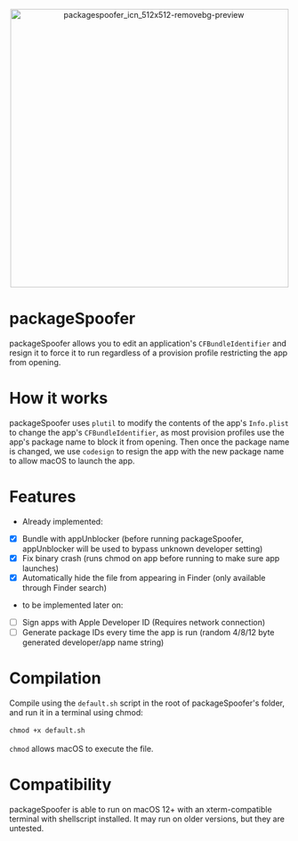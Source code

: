 <p align="center">
<img width="500" height="500" alt="packagespoofer_icn_512x512-removebg-preview" src="https://github.com/user-attachments/assets/1414280b-3ede-41be-aa02-d2c9b619212e" />
</p>

# packageSpoofer
packageSpoofer allows you to edit an application's `CFBundleIdentifier` and resign it to force it to run regardless of a provision profile restricting the app from opening.

# How it works
packageSpoofer uses `plutil` to modify the contents of the app's `Info.plist` to change the app's `CFBundleIdentifier`, as most provision profiles use the app's package name to block it from opening. Then once the package name is changed, we use `codesign` to resign the app with the new package name to allow macOS to launch the app.

# Features
- Already implemented:
- [x] Bundle with appUnblocker (before running packageSpoofer, appUnblocker will be used to bypass unknown developer setting)
- [x] Fix binary crash (runs chmod on app before running to make sure app launches)
- [x] Automatically hide the file from appearing in Finder (only available through Finder search)
- to be implemented later on:
- [ ] Sign apps with Apple Developer ID (Requires network connection)
- [ ] Generate package IDs every time the app is run (random 4/8/12 byte generated developer/app name string)

# Compilation
Compile using the `default.sh` script in the root of packageSpoofer's folder, and run it in a terminal using chmod:\
\
`chmod +x default.sh`\
\
`chmod` allows macOS to execute the file.

# Compatibility
packageSpoofer is able to run on macOS 12+ with an xterm-compatible terminal with shellscript installed. It may run on older versions, but they are untested.
